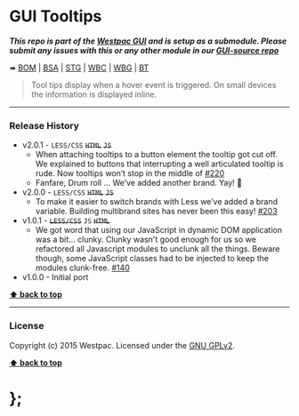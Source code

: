 GUI Tooltips
============

***This repo is part of the [Westpac GUI](http://gel.westpacgroup.com.au/GUI/) and is setup as a submodule. Please submit any issues with this or any other
module in our [GUI-source repo](https://github.com/WestpacCXTeam/GUI-source/issues)***

➠
[BOM](http://westpaccxteam.github.io/GUI-tooltips/tests/BOM/) |
[BSA](http://westpaccxteam.github.io/GUI-tooltips/tests/BSA/) |
[STG](http://westpaccxteam.github.io/GUI-tooltips/tests/STG/) |
[WBC](http://westpaccxteam.github.io/GUI-tooltips/tests/WBC/) |
[WBG](http://westpaccxteam.github.io/GUI-tooltips/tests/WBG/) |
[BT](http://westpaccxteam.github.io/GUI-tooltips/tests/BT/)

> Tool tips display when a hover event is triggered. On small devices the information is displayed inline.

----------------------------------------------------------------------------------------------------------------------------------------------------------------


### Release History

* v2.0.1 - `LESS/CSS` ~~`HTML`~~ ~~`JS`~~
	* When attaching tooltips to a button element the tooltip got cut off. We explained to buttons that interrupting a well articulated tooltip is rude. Now
		tooltips won’t stop in the middle of
		[#220](https://github.com/WestpacCXTeam/GUI-source/issues/220)
	* Fanfare, Drum roll … We’ve added another brand. Yay! :clap:
* v2.0.0 - `LESS/CSS` ~~`HTML`~~ ~~`JS`~~
	* To make it easier to switch brands with Less we’ve added a brand variable. Building multibrand sites has never been this easy!
		[#203](https://github.com/WestpacCXTeam/GUI-source/issues/203)
* v1.0.1 - ~~`LESS/CSS`~~ `JS` ~~`HTML`~~
	* We got word that using our JavaScript in dynamic DOM application was a bit... clunky. Clunky wasn't good enough for us so we refactored all Javascript
		modules to unclunk all the things. Beware though, some JavaScript classes had to be injected to keep the modules clunk-free.
		[#140](https://github.com/WestpacCXTeam/GUI-source/issues/140)
* v1.0.0 - Initial port

**[⬆ back to top](#content)**


----------------------------------------------------------------------------------------------------------------------------------------------------------------


### License

Copyright (c) 2015 Westpac. Licensed under the [GNU GPLv2](https://raw.githubusercontent.com/WestpacCXTeam/GUI-tooltips/master/LICENSE).

**[⬆ back to top](#content)**

# };